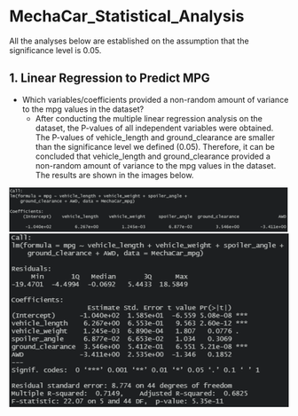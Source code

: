 # MechaCar_Statistical_Analysis

All the analyses below are established on the assumption that the significance level is 0.05. 


## 1. Linear Regression to Predict MPG

 - Which variables/coefficients provided a non-random amount of variance to the mpg values in the dataset?
   - After conducting the multiple linear regression analysis on the dataset, the P-values of all independent variables were obtained. The P-values of vehicle_length and ground_clearance are smaller than the significance level we defined (0.05). Therefore, it can be concluded that vehicle_length and ground_clearance provided a non-random amount of variance to the mpg values in the dataset. The results are shown in the images below. 

![Deliverable_1_lm](Images/Deliverable_1_lm.png)
![Deliverable_1_lm_summary](Images/Deliverable_1_lm_summary.png)
